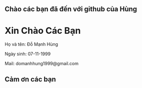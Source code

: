 ## Chào các bạn đã đến với github của Hùng
<h1> Xin Chào Các Bạn </h1>
<p> Họ và tên: Đỗ Mạnh Hùng </p>
<p> Ngày sinh: 07-11-1999 </p>
<p> Mail: domanhhung1999@gmail.com </p>
<h2> Cảm ơn các bạn </h2>
